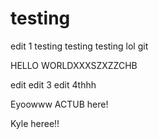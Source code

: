 # testing

edit 1 testing testing testing lol
git

HELLO WORLDXXXSZXZZCHB

edit edit 3
edit 4thhh

Eyoowww ACTUB here!

Kyle heree!!
